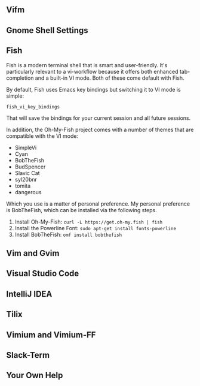 
Vifm
----


Gnome Shell Settings
--------------------


Fish
----

Fish is a modern terminal shell that is smart and user-friendly. It's particularly relevant to a vi-workflow
because it offers both enhanced tab-completion and a built-in VI mode. Both of these come default with Fish.

By default, Fish uses Emacs key bindings but switching it to VI mode is simple:

```
fish_vi_key_bindings
```

That will save the bindings for your current session and all future sessions.

In addition, the Oh-My-Fish project comes with a number of themes that are compatible with the VI mode:

* SimpleVi
* Cyan
* BobTheFish
* BudSpencer
* Slavic Cat
* syl20bnr
* tomita
* dangerous

Which you use is a matter of personal preference.  My personal preference is BobTheFish, which can be installed
via the following steps.

1. Install Oh-My-Fish: `curl -L https://get.oh-my.fish | fish`
2. Install the Powerline Font: `sudo apt-get install fonts-powerline`
3. Install BobTheFish: `omf install bobthefish`


Vim and Gvim
------------


Visual Studio Code
------------------


IntelliJ IDEA
-------------


Tilix
-----

Vimium and Vimium-FF
--------------------

Slack-Term
----------

Your Own Help
-------------


